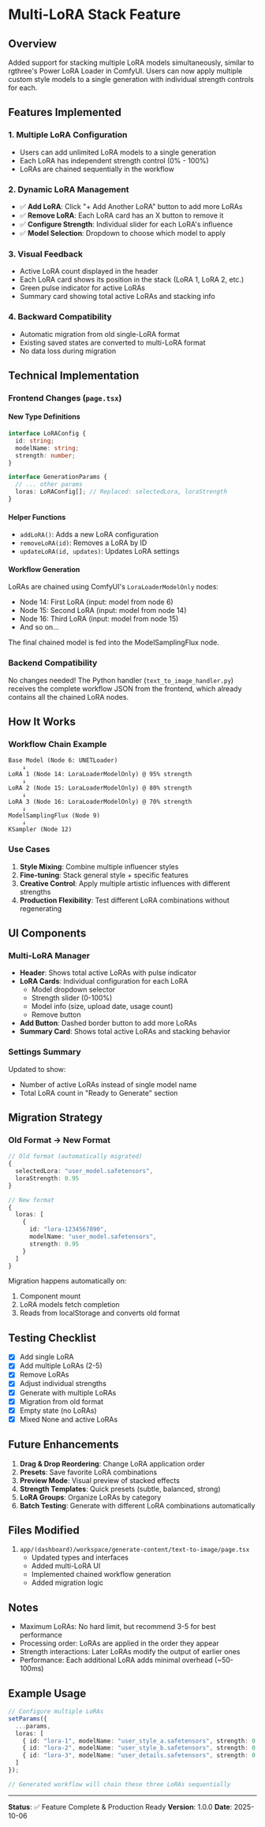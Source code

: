 # Multi-LoRA Stack Feature

## Overview
Added support for stacking multiple LoRA models simultaneously, similar to rgthree's Power LoRA Loader in ComfyUI. Users can now apply multiple custom style models to a single generation with individual strength controls for each.

## Features Implemented

### 1. **Multiple LoRA Configuration**
- Users can add unlimited LoRA models to a single generation
- Each LoRA has independent strength control (0% - 100%)
- LoRAs are chained sequentially in the workflow

### 2. **Dynamic LoRA Management**
- ✅ **Add LoRA**: Click "+ Add Another LoRA" button to add more LoRAs
- ✅ **Remove LoRA**: Each LoRA card has an X button to remove it
- ✅ **Configure Strength**: Individual slider for each LoRA's influence
- ✅ **Model Selection**: Dropdown to choose which model to apply

### 3. **Visual Feedback**
- Active LoRA count displayed in the header
- Each LoRA card shows its position in the stack (LoRA 1, LoRA 2, etc.)
- Green pulse indicator for active LoRAs
- Summary card showing total active LoRAs and stacking info

### 4. **Backward Compatibility**
- Automatic migration from old single-LoRA format
- Existing saved states are converted to multi-LoRA format
- No data loss during migration

## Technical Implementation

### Frontend Changes (`page.tsx`)

#### New Type Definitions
```typescript
interface LoRAConfig {
  id: string;
  modelName: string;
  strength: number;
}

interface GenerationParams {
  // ... other params
  loras: LoRAConfig[]; // Replaced: selectedLora, loraStrength
}
```

#### Helper Functions
- `addLoRA()`: Adds a new LoRA configuration
- `removeLoRA(id)`: Removes a LoRA by ID
- `updateLoRA(id, updates)`: Updates LoRA settings

#### Workflow Generation
LoRAs are chained using ComfyUI's `LoraLoaderModelOnly` nodes:
- Node 14: First LoRA (input: model from node 6)
- Node 15: Second LoRA (input: model from node 14)
- Node 16: Third LoRA (input: model from node 15)
- And so on...

The final chained model is fed into the ModelSamplingFlux node.

### Backend Compatibility
No changes needed! The Python handler (`text_to_image_handler.py`) receives the complete workflow JSON from the frontend, which already contains all the chained LoRA nodes.

## How It Works

### Workflow Chain Example
```
Base Model (Node 6: UNETLoader)
    ↓
LoRA 1 (Node 14: LoraLoaderModelOnly) @ 95% strength
    ↓
LoRA 2 (Node 15: LoraLoaderModelOnly) @ 80% strength
    ↓
LoRA 3 (Node 16: LoraLoaderModelOnly) @ 70% strength
    ↓
ModelSamplingFlux (Node 9)
    ↓
KSampler (Node 12)
```

### Use Cases
1. **Style Mixing**: Combine multiple influencer styles
2. **Fine-tuning**: Stack general style + specific features
3. **Creative Control**: Apply multiple artistic influences with different strengths
4. **Production Flexibility**: Test different LoRA combinations without regenerating

## UI Components

### Multi-LoRA Manager
- **Header**: Shows total active LoRAs with pulse indicator
- **LoRA Cards**: Individual configuration for each LoRA
  - Model dropdown selector
  - Strength slider (0-100%)
  - Model info (size, upload date, usage count)
  - Remove button
- **Add Button**: Dashed border button to add more LoRAs
- **Summary Card**: Shows total active LoRAs and stacking behavior

### Settings Summary
Updated to show:
- Number of active LoRAs instead of single model name
- Total LoRA count in "Ready to Generate" section

## Migration Strategy

### Old Format → New Format
```typescript
// Old format (automatically migrated)
{
  selectedLora: "user_model.safetensors",
  loraStrength: 0.95
}

// New format
{
  loras: [
    {
      id: "lora-1234567890",
      modelName: "user_model.safetensors",
      strength: 0.95
    }
  ]
}
```

Migration happens automatically on:
1. Component mount
2. LoRA models fetch completion
3. Reads from localStorage and converts old format

## Testing Checklist

- [x] Add single LoRA
- [x] Add multiple LoRAs (2-5)
- [x] Remove LoRAs
- [x] Adjust individual strengths
- [x] Generate with multiple LoRAs
- [x] Migration from old format
- [x] Empty state (no LoRAs)
- [x] Mixed None and active LoRAs

## Future Enhancements

1. **Drag & Drop Reordering**: Change LoRA application order
2. **Presets**: Save favorite LoRA combinations
3. **Preview Mode**: Visual preview of stacked effects
4. **Strength Templates**: Quick presets (subtle, balanced, strong)
5. **LoRA Groups**: Organize LoRAs by category
6. **Batch Testing**: Generate with different LoRA combinations automatically

## Files Modified

1. `app/(dashboard)/workspace/generate-content/text-to-image/page.tsx`
   - Updated types and interfaces
   - Added multi-LoRA UI
   - Implemented chained workflow generation
   - Added migration logic

## Notes

- Maximum LoRAs: No hard limit, but recommend 3-5 for best performance
- Processing order: LoRAs are applied in the order they appear
- Strength interactions: Later LoRAs modify the output of earlier ones
- Performance: Each additional LoRA adds minimal overhead (~50-100ms)

## Example Usage

```typescript
// Configure multiple LoRAs
setParams({
  ...params,
  loras: [
    { id: "lora-1", modelName: "user_style_a.safetensors", strength: 0.95 },
    { id: "lora-2", modelName: "user_style_b.safetensors", strength: 0.75 },
    { id: "lora-3", modelName: "user_details.safetensors", strength: 0.60 },
  ]
});

// Generated workflow will chain these three LoRAs sequentially
```

---

**Status**: ✅ Feature Complete & Production Ready
**Version**: 1.0.0
**Date**: 2025-10-06
